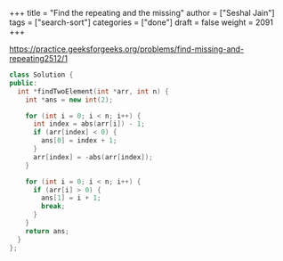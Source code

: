 +++
title = "Find the repeating and the missing"
author = ["Seshal Jain"]
tags = ["search-sort"]
categories = ["done"]
draft = false
weight = 2091
+++

<https://practice.geeksforgeeks.org/problems/find-missing-and-repeating2512/1>

```cpp
class Solution {
public:
  int *findTwoElement(int *arr, int n) {
    int *ans = new int(2);

    for (int i = 0; i < n; i++) {
      int index = abs(arr[i]) - 1;
      if (arr[index] < 0) {
        ans[0] = index + 1;
      }
      arr[index] = -abs(arr[index]);
    }

    for (int i = 0; i < n; i++) {
      if (arr[i] > 0) {
        ans[1] = i + 1;
        break;
      }
    }
    return ans;
  }
};
```
